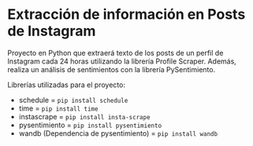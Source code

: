 # Extracción de información en Posts de Instagram
Proyecto en Python que extraerá texto de los posts de un perfil de Instagram cada 24 horas utilizando la librería Profile Scraper. Además, realiza un análisis de sentimientos con la librería PySentimiento.

Librerías utilizadas para el proyecto:
- schedule = `pip install schedule`
- time = `pip install time`
- instascrape = `pip install insta-scrape`
- pysentimiento = `pip install pysentimiento` 
- wandb (Dependencia de pysentimiento) = `pip install wandb`

